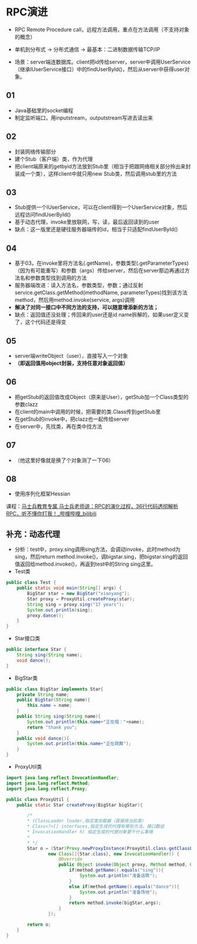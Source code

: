# RPC演进

- RPC Remote Procedure call，远程方法调用，重点在方法调用（不支持对象的概念）
- 单机到分布式 -> 分布式通信 -> 最基本：二进制数据传输TCP/IP

- 场景：server端连数据库。client把id传给server，server中调用UserService（继承IUserService接口）中的findUserById()，然后从server中获得user对象。

## 01

- Java基础里的socket编程
- 制定监听端口，用inputstream，outputstream写进去读出来

## 02

- 封装网络传输部分
- 建个Stub（客户端）类，作为代理
- 把client端原来的getbyid方法放到Stub里（相当于把跟网络相关部分拎出来封装成一个类），这样client中就只用new Stub类，然后调用stub里的方法

## 03

- Stub提供一个IUserService，可以在client得到一个UserService对象，然后远程访问findUserById()
- 基于动态代理，invoke里放联网，写，读，最后返回读到的user
- 缺点：这一版里还是硬往服务器端传的id，相当于只适配findUserById()

## 04

- 基于03，在invoke里将方法名(.getName)，参数类型(.getParameterTypes)（因为有可能重写）和参数（args）传给server，然后在server那边再通过方法名和参数类型找到调用的方法
- 服务器端改进：读入方法名，参数类型，参数；通过反射 service.getClass.getMethod(methodName, parameterTypes)找到该方法method，然后用method.invoke(service, args)调用
- **解决了对同一接口中不同方法的支持，可以随意增添新的方法；**
- 缺点：返回值还没处理；传回来的user还是id name拆解的，如果user定义变了，这个代码还是得变

## 05

- server端writeObject（user），直接写入一个对象
- **（即返回值用object封装，支持任意对象返回值）**



## 06

- 把getStub的返回值改成Object（原来是User），getStub加一个Class类型的参数clazz
- 在client的main中调用的时候，把需要的类.Class传到getStub里
- 在getStub的invoke中，把clazz也一起传给server
- 在server中，先找类，再在类中找方法



## 07

- （他这里好像就是换了个对象测了一下06）



## 08

- 使用序列化框架Hessian



课程：[马士兵教育专属 马士兵老师讲：RPC的演化过程，36行代码透彻解析RPC，听不懂你打我！_哔哩哔哩_bilibili](https://www.bilibili.com/video/BV1zE41147Zq/)



## 补充：动态代理

- 分析：test中，proxy.sing调用sing方法，会调动invoke，此时method为sing，然后return method.invoke()，调bigstar.sing，把bigstar.sing的返回值返回给method.invoke()，再返到test中的String sing这里。
- Test类

```java
public class Test {
    public static void main(String[] args) {
        BigStar star = new BigStar("xiaoyang");
        Star proxy = ProxyUtil.createProxy(star);
        String sing = proxy.sing("17 years");
        System.out.println(sing);
        proxy.dance();
    }
}
```

- Star接口类

```java
public interface Star {
    String sing(String name);
    void dance();
}
```

- BigStar类

```java
public class BigStar implements Star{
    private String name;
    public BigStar(String name){
        this.name = name;
    }
    public String sing(String name){
        System.out.println(this.name+"正在唱："+name);
        return "thank you";
    }
    public void dance(){
        System.out.println(this.name+"正在跳舞");
    }
}
```

- ProxyUtil类

```java
import java.lang.reflect.InvocationHandler;
import java.lang.reflect.Method;
import java.lang.reflect.Proxy;

public class ProxyUtil {
    public static Star createProxy(BigStar bigStar){

        /*
        * (ClassLoader loader,指定类加载器（直接用当前类）
        * Class<?>[] interfaces,指定生成的代理有哪些方法，接口数组
        * InvocationHandler h) 指定生成的代理对象要干什么事情
        *
        * */
        Star o = (Star)Proxy.newProxyInstance(ProxyUtil.class.getClassLoader(),
                new Class[]{Star.class}, new InvocationHandler() {
                    @Override
                    public Object invoke(Object proxy, Method method, Object[] args) throws Throwable {
                        if(method.getName().equals("sing")){
                            System.out.println("准备话筒");
                        }
                        else if(method.getName().equals("dance")){
                            System.out.println("准备场地");
                        }
                        return method.invoke(bigStar,args);
                    }
                });

        return o;
    }
}
```


